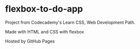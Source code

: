 # flexbox-to-do-app

Project from Codecademy's Learn CSS, Web Development Path.

Made with HTML and CSS with flexbox

Hosted by GitHub Pages
